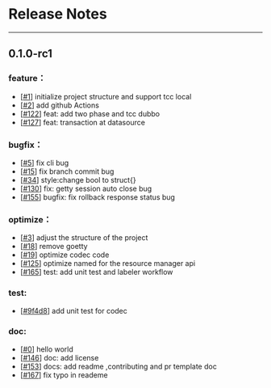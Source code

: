 # Release Notes
---

## 0.1.0-rc1

### feature：

- [[#1](https://github.com/apache/incubator-seata-go/commit/06b9969bb3fd24071adc271dc543c3eb684070c9)] initialize project structure and support tcc local
- [[#2](https://github.com/apache/incubator-seata-go/commit/80913fa73e38fd3c159dcd28804344b9a87f718c)] add github Actions
- [[#122](https://github.com/apache/incubator-seata-go/pull/122)] feat: add two phase and tcc dubbo
- [[#127](https://github.com/apache/incubator-seata-go/pull/127)] feat: transaction at datasource

### bugfix：

- [[#5](https://github.com/apache/incubator-seata-go/commit/48f1b6bf6c8890d649ceac3d048f61695dce2f7a)] fix cli bug
- [[#15](https://github.com/apache/incubator-seata-go/commit/de615531e9d17af66067c54452ee5bce2d670008)] fix branch commit bug
- [[#34](https://github.com/apache/incubator-seata-go/commit/846a3b336194f9d188f07bf6af65f617b0baf489)] style:change bool to struct{}
- [[#130](https://github.com/apache/incubator-seata-go/pull/130)] fix: getty session auto close bug
- [[#155](https://github.com/apache/incubator-seata-go/pull/155)] bugfix: fix rollback response status bug

### optimize：

- [[#3](https://github.com/apache/incubator-seata-go/commit/65c2e1ed676a2306eb10f7d43e3bf5b37271ee3e)] adjust the structure of the project
- [[#18](https://github.com/apache/incubator-seata-go/commit/de615531e9d17af66067c54452ee5bce2d670008)] remove goetty
- [[#19](https://github.com/apache/incubator-seata-go/commit/de615531e9d17af66067c54452ee5bce2d670008)] optimize codec code
- [[#125](https://github.com/apache/incubator-seata-go/pull/125)] optimize named for the resource manager api
- [[#165](https://github.com/apache/incubator-seata-go/pull/165)] test: add unit test and labeler workflow

### test:

- [[#9f4d8](https://github.com/apache/incubator-seata-go/commit/9f4d8cc0b6f1e26860cded5ab05b504ad6a6d6ff)] add unit test for codec

### doc:

- [[#0](https://github.com/apache/incubator-seata-go/commit/fcda132629032321a7cc733a7a2ed02e05c2151b)] hello world
- [[#146](https://github.com/apache/incubator-seata-go/pull/146)] doc: add license
- [[#153](https://github.com/apache/incubator-seata-go/pull/153)] docs: add readme ,contributing and pr template doc
- [[#167](https://github.com/apache/incubator-seata-go/pull/167)] fix typo in reademe
